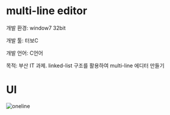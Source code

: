 # multi-line editor

개발 환경: window7 32bit

개발 툴: 터보C

개발 언어: C언어

목적: 부산 IT 과제. linked-list 구조를 활용하여 multi-line 에디터 만들기


# UI
![oneline](https://user-images.githubusercontent.com/28644565/136660811-91377f9e-5689-4a84-81a1-c8f23194bd4a.png)
